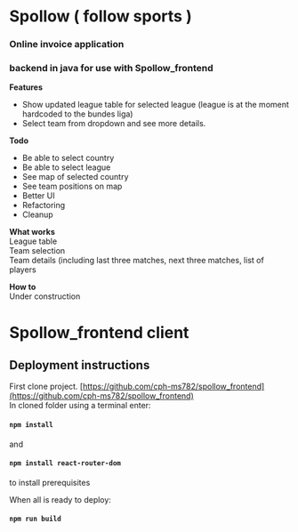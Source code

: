 # Spollow ( follow sports )

### Online invoice application
### backend in java for use with Spollow_frontend  
 
**Features**  

 * Show updated league table for selected league (league is at the moment hardcoded to the bundes liga)
 * Select team from dropdown and see more details.

**Todo**  

 * Be able to select country  
 * Be able to select league  
 * See map of selected country  
 * See team positions on map
 * Better UI  
 * Refactoring  
 * Cleanup  

**What works**  
League table  
Team selection  
Team details (including last three matches, next three matches, list of players  

**How to**  
Under construction  

# Spollow_frontend client

## Deployment instructions
First clone project. [https://github.com/cph-ms782/spollow_frontend](https://github.com/cph-ms782/spollow_frontend)  
In cloned folder using a terminal enter:  
#### `npm install`  
and
#### `npm install react-router-dom`  
to install prerequisites

When all is ready to deploy:

#### `npm run build`
